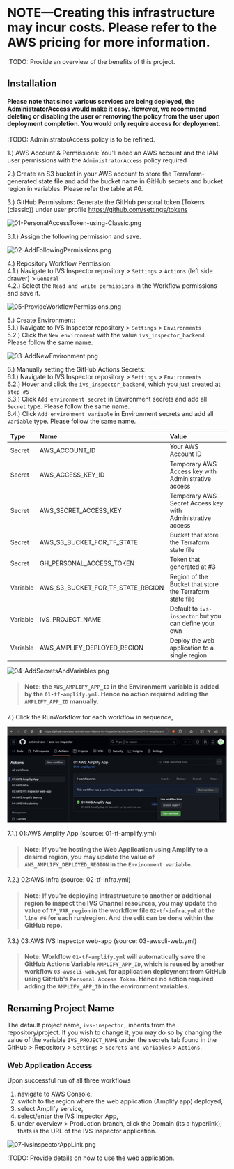 # NOTE—Creating this infrastructure may incur costs. Please refer to the AWS pricing for more information.

:TODO: Provide an overview of the benefits of this project.

## Installation

#### Please note that since various services are being deployed, the AdministratorAccess would make it easy. However, we recommend deleting or disabling the user or removing the policy from the user upon deployment completion. You would only require access for deployment.

:TODO: AdministratorAccess policy is to be refined.

1.) AWS Account & Permissions: You'll need an AWS account and the IAM user permissions with the `AdministratorAccess` policy required

2.) Create an S3 bucket in your AWS account to store the Terraform-generated state file and add the bucket name in GitHub secrets and bucket region in variables. Please refer the table at #6.

3.) GitHub Permissions: Generate the GitHub personal token (Tokens (classic)) under user profile https://github.com/settings/tokens

![01-PersonalAccessToken-using-Classic.png](documentation/screenshots/01-PersonalAccessToken-using-Classic.png)

3.1.) Assign the following permission and save.

![02-AddFollowingPermissions.png](documentation/screenshots/02-AddFollowingPermissions.png)

4.) Repository Workflow Permission: <br>
4.1.) Navigate to IVS Inspector repository > `Settings` > `Actions` (left side drawer) > `General` <br>
4.2.) Select the `Read and write permissions` in the Workflow permissions and save it.

![05-ProvideWorkflowPermissions.png](documentation/screenshots/05-ProvideWorkflowPermissions.png)

5.) Create Environment: <br>
5.1.) Navigate to IVS Inspector repository > `Settings` > `Environments` <br>
5.2.) Click the `New environment` with the value `ivs_inspector_backend`. Please follow the same name.

![03-AddNewEnvironment.png](documentation/screenshots/03-AddNewEnvironment.png)

6.) Manually setting the GitHub Actions Secrets: <br>
6.1.) Navigate to IVS Inspector repository > `Settings` > `Environments` <br>
6.2.) Hover and click the `ivs_inspector_backend`, which you just created at `step #5` <br>
6.3.) Click `Add environment secret` in Environment secrets and add all `Secret` type. Please follow the same name. <br>
6.4.) Click `Add environment variable` in Environment secrets and add all `Variable` type. Please follow the same name. <br>

| Type     | Name                              | Value                                                      |
| :------- | :-------------------------------- | :--------------------------------------------------------- |
| Secret   | AWS_ACCOUNT_ID                    | Your AWS Account ID                                        |
| Secret   | AWS_ACCESS_KEY_ID                 | Temporary AWS Access key with Administrative access        |
| Secret   | AWS_SECRET_ACCESS_KEY             | Temporary AWS Secret Access key with Administrative access |
| Secret   | AWS_S3_BUCKET_FOR_TF_STATE        | Bucket that store the Terraform state file                 |
| Secret   | GH_PERSONAL_ACCESS_TOKEN          | Token that generated at #3                                 |
| Variable | AWS_S3_BUCKET_FOR_TF_STATE_REGION | Region of the Bucket that store the Terraform state file   |
| Variable | IVS_PROJECT_NAME                  | Default to `ivs-inspector` but you can define your own     |
| Variable | AWS_AMPLIFY_DEPLOYED_REGION       | Deploy the web application to a single region              |

![04-AddSecretsAndVariables.png](documentation/screenshots/04-AddSecretsAndVariables.png)

> #### Note: the `AWS_AMPLIFY_APP_ID` in the Environment variable is added by the `01-tf-amplify.yml`. Hence no action required adding the `AMPLIFY_APP_ID` manually.

7.) Click the RunWorkflow for each workflow in sequence,

![06-ClickTheRunWorkflowForEach.png](documentation/screenshots/06-ClickTheRunWorkflowForEach.png)

7.1.) 01:AWS Amplify App (source: 01-tf-amplify.yml)

> #### Note: If you're hosting the Web Application using Amplify to a desired region, you may update the value of `AWS_AMPLIFY_DEPLOYED_REGION` in the `Environment variable`.

7.2.) 02:AWS Infra (source: 02-tf-infra.yml)

> #### Note: If you're deploying infrastructure to another or additional region to inspect the IVS Channel resources, you may update the value of `TF_VAR_region` in the workflow file `02-tf-infra.yml` at the `line #6` for each run/region. And the edit can be done within the GitHub repo.

7.3.) 03:AWS IVS Inspector web-app (source: 03-awscli-web.yml)

> #### Note: Workflow `01-tf-amplify.yml` will automatically save the GitHub Actions Variable `AMPLIFY_APP_ID`, which is reused by another workflow `03-awscli-web.yml` for application deployment from GitHub using GitHub's `Personal Access Token`. Hence no action required adding the `AMPLIFY_APP_ID` in the environment variables.

## Renaming Project Name

The default project name, `ivs-inspector,` inherits from the repository/project. If you wish to change it, you may do so by changing the value of the variable `IVS_PROJECT_NAME` under the secrets tab found in the GitHub > Repository > `Settings` > `Secrets and variables` > `Actions`.

### Web Application Access

Upon successful run of all three workflows

1. navigate to AWS Console,
2. switch to the region where the web application (Amplify app) deployed,
3. select Amplify service,
4. select/enter the IVS Inspector App,
5. under overview > Production branch, click the Domain (its a hyperlink); thats is the URL of the IVS Inspector application.

![07-IvsInspectorAppLink.png](documentation/screenshots/07-IvsInspectorAppLink.png)

:TODO: Provide details on how to use the web application.
